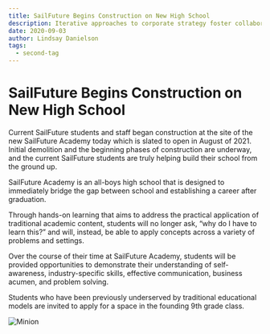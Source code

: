 ```yaml
---
title: SailFuture Begins Construction on New High School
description: Iterative approaches to corporate strategy foster collaborative thinking to further the overall value proposition. Organically grow the holistic world view of disruptive innovation via workplace diversity and empowerment.
date: 2020-09-03
author: Lindsay Danielson
tags:
  - second-tag
---
```


# SailFuture Begins Construction on New High School

Current SailFuture students and staff began construction at the site of the new SailFuture Academy today which is slated to open in August of 2021.  Initial demolition and the beginning phases of construction are underway, and the current SailFuture students are truly helping build their school from the ground up. 

SailFuture Academy is an all-boys high school that is designed to immediately bridge the gap between school and establishing a career after graduation.  

Through hands-on learning that aims to address the practical application of traditional academic content, students will no longer ask, “why do I have to learn this?” and will, instead, be able to apply concepts across a variety of problems and settings. 

Over the course of their time at SailFuture Academy, students will be provided opportunities to demonstrate their understanding of self-awareness, industry-specific skills, effective communication, business acumen, and problem solving. 

Students who have been previously underserved by traditional educational models are invited to apply for a space in the founding 9th grade class. 


![Minion](https://res.cloudinary.com/dbhwzxw0k/image/upload/v1570812746/12139990_831801776932307_5974419264370140447_o.jpg)
